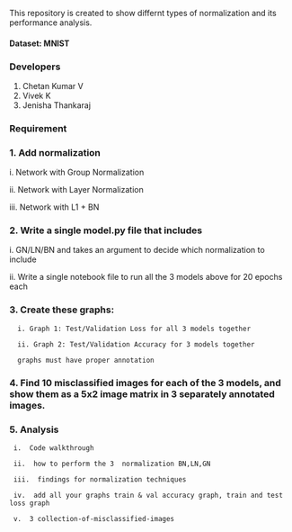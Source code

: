 
This repository is created to show  differnt types of normalization and its performance analysis.
#### Dataset: MNIST


### Developers

1. Chetan Kumar V
2. Vivek K
3. Jenisha Thankaraj 

### Requirement

### 1. Add normalization

i.  Network with Group Normalization 

ii.  Network with Layer Normalization 

iii.  Network with L1 + BN 


### 2. Write a single model.py file that includes 

  i.   GN/LN/BN and takes an argument to decide which normalization to include 
  
  ii.  Write a single notebook file to run all the 3 models above for 20 epochs each 
  
  
### 3. Create these graphs:

      i. Graph 1: Test/Validation Loss for all 3 models together
      
      ii. Graph 2: Test/Validation Accuracy for 3 models together 
      
      graphs must have proper annotation
      
### 4. Find 10 misclassified images for each of the 3 models, and show them as a 5x2 image matrix in 3 separately annotated images. 
### 5. Analysis
     i.  Code walkthrough
     
     ii.  how to perform the 3  normalization BN,LN,GN
     
     iii.  findings for normalization techniques
     
     iv.  add all your graphs train & val accuracy graph, train and test loss graph
     
     v.  3 collection-of-misclassified-images       
